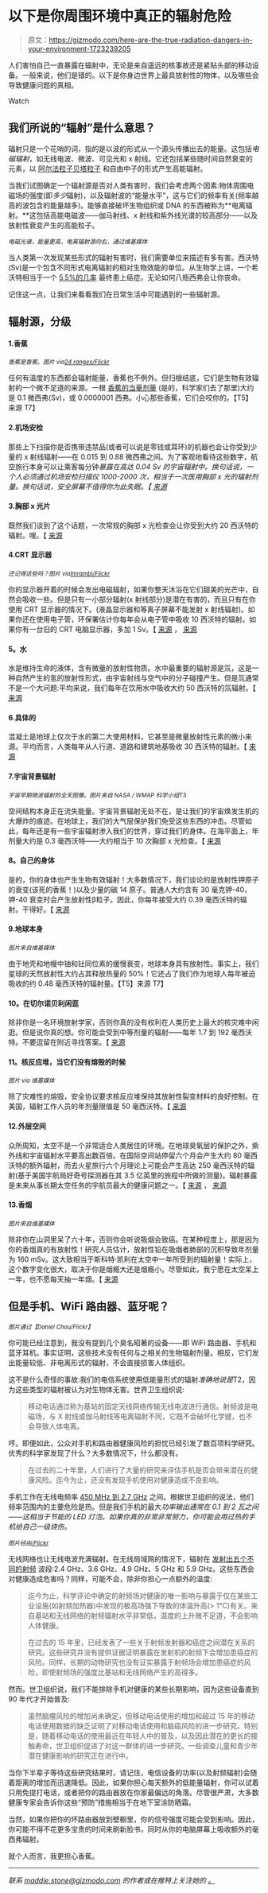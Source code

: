 # 以下是你周围环境中真正的辐射危险

> 原文：<https://gizmodo.com/here-are-the-true-radiation-dangers-in-your-environment-1723239205>

人们害怕自己一直暴露在辐射中，无论是来自遥远的核事故还是紧贴头部的移动设备。一般来说，他们是错的。以下是你身边世界上最具放射性的物体，以及哪些会导致健康问题的真相。

Watch

## 我们所说的“辐射”是什么意思？

辐射只是一个花哨的词，指的是以波的形式从一个源头传播出去的能量。这包括*电磁辐射*，如无线电波、微波、可见光和 x 射线。它还包括某些随时间自然衰变的元素，以 [阿尔法粒子](http://www.epa.gov/radiation/understand/alpha.html)[贝塔粒子](http://www.epa.gov/radiation/understand/beta.html) 和自由中子的形式产生高能辐射。

当我们试图确定一个辐射源是否对人类有害时，我们会考虑两个因素:物体周围电磁场的强度(即*多少*辐射)，以及辐射波的“能量水平”，这与它们的频率有关(频率越高的波包含的能量越多)。能够直接破坏生物组织或 DNA 的东西被称为**电离辐射。**这包括高能电磁波——伽马射线、x 射线和紫外线光谱的较高部分——以及放射性衰变产生的高能粒子。

<small>*电磁光谱，能量更高，电离辐射源向右，通过维基媒体*</small>

当人类第一次发现某些形式的辐射有害时，我们需要单位来描述有多有害。西沃特(Sv)是一个包含不同形式电离辐射的相对生物效能的单位。从生物学上讲，一个希沃特相当于一个 [5.5%的几率](http://www.icrp.org/publication.asp?id=ICRP%20Publication%20103) 最终患上癌症。无论如何八瓶西弗会让你丧命。

记住这一点，让我们来看看我们在日常生活中可能遇到的一些辐射源。

## 辐射源，分级

#### 1.香蕉

<small>*香蕉是香蕉。图片 via*</small>[<small>*24 ranges/Flickr*</small>](https://www.flickr.com/photos/24oranges/6612824761/in/photolist-b5msq2-2mmLP-r8N2KT-rpQDNM-6F6SF1-9zPHvt-6UdiZ7-pDqKkQ-8Pi7Qw-P5Gxr-dYQqDQ-7suHxC-89d7DC-XhYp4-vRGJR6-8dVmYw-8MnaNA-f5e9fy-6F2HWB-4vx9v1-8Pr9Qq-2Upbxg-byscoF-pY9iap-aafX4Y-cPMAQ-a3civh-vg3TrN-vtY3wC-7sqKhV-992obA-uQ9gyM-4xfhdy-9hdcY8-wfrLTm-5cfWii-89HLLg-9T7Re4-5GYAWd-2HjbKr-wVRAr-4rtvbd-9B8Nth-7tFwa5-oDVrgk-dENA9-4tgBen-bw3QCG-o3Yq5Y-83fFRv)

任何有温度的东西都会辐射能量，香蕉也不例外。但归根结底，它们是生物有效辐射的一个微不足道的来源。一根 [香蕉的当量剂量](http://health.phys.iit.edu/extended_archive/9503/msg00074.html) (是的，科学家们去了那里)大约是 0.1 微西弗(Sv)，或 0.0000001 西弗。小心那些香蕉，它们会咬你的。【T5】来源 T7】

#### 2.机场安检

那些上下扫描你是否携带违禁品(或者可以说是零钱或耳环)的机器也会让你受到少量的 x 射线辐射——在 0.015 到 0.88 微西弗之间。为了客观地看待这些数字，航空旅行本身可以让乘客每分钟*暴露在高达 0.04 Sv 的宇宙辐射中。换句话说，一个人必须通过机场安检扫描仪 1000-2000 次，相当于一次医用胸部 x 光的辐射剂量。换句话说，安全屏幕不值得你为此失眠。【 [来源](http://www.sciencedirect.com/science/article/pii/S1687850714000168)*

#### 3.胸部 x 光片

既然我们谈到了这个话题，一次常规的胸部 x 光检查会让你受到大约 20 西沃特的辐射。嗖。【 [来源](https://www.ncbi.nlm.nih.gov/pubmed/9166072)

#### 4.CRT 显示器

<small>*还记得这些吗？图片 via*</small>[<small>*Imrambi/Flickr*</small>](https://www.flickr.com/photos/imrambi/)

你的显示器开着的时候会发出电磁辐射，如果你整天沐浴在它们甜美的光芒中，自然会吸收一些。但是只有一小部分辐射(x 射线部分)是潜在有害的，而且只有在你使用 CRT 显示器的情况下。(液晶显示器和等离子屏幕不能发射 x 射线辐射)。如果你还在使用电子管，环保署估计你每年会从电子管中吸收 10 西沃特的辐射。如果你有一台旧的 CRT 电脑显示器，多加 1 Sv。【 [来源](http://www.epa.gov/radiation/understand/calculate.html) ， [来源](https://ehs.mit.edu/site/book/export/html/259)

#### **5。水**

水是维持生命的液体，含有微量的放射性物质。水中最重要的辐射源是氚，这是一种自然产生的氢的放射性形式，由宇宙射线与空气中的分子碰撞产生。但是氚通常不是一个大问题:平均来说，我们每年在饮用水中吸收大约 50 西沃特的氚辐射。【 [来源](http://www.nrc.gov/reading-rm/doc-collections/fact-sheets/tritium-radiation-fs.html)

#### 6.具体的

混凝土是地球上仅次于水的第二大使用材料，它甚至是微量放射性元素的微小来源。平均而言，人类每年从人行道、道路和建筑地基吸收 30 西沃特的辐射。【 [来源](http://umich.edu/~radinfo/introduction/risk.htm)

#### 7.宇宙背景辐射

<small>*宇宙早期微波辐射的全天图像。图片来自 NASA / WMAP 科学小组*T3</small>

空间结构本身正在流失能量。宇宙背景辐射无处不在，是让我们的宇宙焕发生机的大爆炸的痕迹。在地球上，我们的大气层保护我们免受这些东西的冲击。尽管如此，每年还是有一些宇宙辐射渗入我们的世界，穿过我们的身体。在海平面上，年剂量大约是 0.3 毫西沃特——大约相当于 10 次胸部 x 光检查。【 [来源](http://photojournal.jpl.nasa.gov/jpeg/PIA17601.jpg)

#### **8。自己的身体**

是的，你的身体也产生生物有效辐射！大多数情况下，我们谈论的是放射性钾原子的衰变(该死的香蕉！)以及少量的碳 14 原子。普通人大约含有 30 毫克钾-40，钾-40 衰变时会产生放射性β粒子。因此，你每年接受大约 0.39 毫西沃特的辐射。干得好。【 [来源](http://umich.edu/~radinfo/introduction/risk.htm)

#### 9.地球本身

<small>*图片来自维基媒体*</small>

由于地壳和地幔中铀和钍同位素的缓慢衰变，地球本身具有放射性。事实上，我们星球的天然放射性大约占其释放热量的 50%！它还占了我们作为地球人每年被迫吸收的约 0.48 毫西沃特的辐射量。【T5】来源 T7】

#### 10。在切尔诺贝利闲逛

除非你是一名环境放射学家，否则你真的没有权利在人类历史上最大的核灾难中闲逛。但是说你真的想。你可能会受到中等剂量的辐射——每年 1.7 到 192 毫西沃特。不要逗留在附近寻找答案。【 [来源](http://chernobylgallery.com/chernobyl-disaster/radiation-levels/)

#### **11。核反应堆，当它们没有熔毁的时候**

<small>*图片 via 维基媒体*</small>

除了灾难性的熔毁，安全协议要求核反应堆保持其放射性裂变材料的良好控制。在美国，辐射工作人员的年剂量限值是 50 毫西沃特。【 [来源](http://www.nrc.gov/about-nrc/radiation/health-effects/info.html#dose)

#### 12.外层空间

众所周知，太空不是一个非常适合人类居住的环境。在地球臭氧层的保护之外，紫外线和宇宙辐射水平要高出数百倍。在国际空间站停留六个月会产生大约 80 毫西沃特的额外辐射，而去火星旅行六个月理论上可能会产生高达 250 毫西沃特的辐射(基于美国宇航局好奇号探测器在其 3.5 亿英里的旅程中所做的测量)。辐射暴露是未来从事长期太空任务的宇航员最大的健康问题之一。【 [来源](http://photojournal.jpl.nasa.gov/jpeg/PIA17601.jpg) ， [来源](http://www.sciencemag.org/content/340/6136/1031)

#### 13.香烟

<small>*图片来自维基媒体*</small>

除非你在山洞里呆了六十年，否则你会听说吸烟会致癌。在某种程度上，那是因为你的香烟真的有放射性！研究人员估计，放射性铅在吸烟者肺部的沉积导致年剂量为 160 mSv。这大致相当于斯科特·凯利在太空中一年所受到的辐射量！实际上，这个数字变化很大，取决于你是烟瘾大还是烟瘾小。尽管如此，我宁愿在太空呆上一年，也不愿每天抽一年烟。【 [来源](http://www.ncrponline.org/Learn_More/Did_You_Know_95.html)

## 但是手机、WiFi 路由器、蓝牙呢？

<small>*图片通过*</small><small>*【Daniel Chou/Flickr】*</small>

你可能已经注意到，我没有提到几个臭名昭著的设备——即 WiFi 路由器、手机和蓝牙耳机。事实证明，这些技术没有任何与之相关的生物辐射剂量。相反，它们发出能量较低、非电离形式的辐射，不会直接损害人体组织。

这不是什么奇怪的事故:我们的电信系统使用低能量形式的辐射*准确地说是*T2，因为这些类型的辐射被认为对生物体无害。世界卫生组织说:

> 移动电话通过称为基站的固定天线网络传输无线电波进行通信。射频波是电磁场，与 X 射线或伽马射线等电离辐射不同，它既不会破坏化学键，也不会导致人体电离。

哼。即便如此，公众对手机和路由器健康风险的担忧已经引发了数百项科学研究。优秀的科学家发现了什么？大多数情况下，什么都没有。

> 在过去的二十年里，人们进行了大量的研究来评估手机是否会带来潜在的健康风险。迄今为止，还没有发现手机使用对健康造成不良影响。

手机工作在无线电频率 [450 MHz 到 2.7 GHz](http://www.who.int/mediacentre/factsheets/fs193/en/) 之间。根据世卫组织的说法，他们频率范围内的主要危险是热。但是我们手机的最大*功率输出通常在 0.1 到 2 瓦之间——这相当于节能的 LED 灯泡。如果你真的非常非常努力，你可能会用过热的手机给自己一级烧伤。*

<small>*图片经由*</small>[<small>*/Flickr*</small>](https://www.flickr.com/photos/andybutkaj/)

无线网络也让无线电波充满辐射。在无线局域网的情况下，辐射在 [发射出五个不同的射频](http://standards.ieee.org/about/get/802/802.11.html) 波段:2.4 GHz、3.6 GHz、4.9 GHz、5 GHz 和 5.9 GHz。这些东西会对健康造成危害吗？同样，可能不会，除非你担心一点额外的温度:

> 迄今为止，科学评论中确定的射频场对健康的唯一影响与暴露于仅在某些工业设施(如射频加热器)中发现的极高场强下导致的体温升高(> 1°C)有关。来自基站和无线网络的射频辐射水平非常低，温度的上升微不足道，不会影响人体健康。
> 
> 在过去的 15 年里，已经发表了一些关于射频发射器和癌症之间潜在关系的研究。这些研究并没有提供证据证明暴露在发射机的射频下会增加患癌症的风险。同样，长期的动物研究也没有证实暴露于射频场会增加患癌症的风险，即使射频场的强度比基站和无线网络产生的高得多。

然而。世卫组织说，我们不能排除手机对健康的某些长期影响，因为这些设备直到 90 年代才开始普及:

> 虽然脑瘤风险的增加尚未确定，但移动电话使用的增加和超过 15 年的移动电话使用数据的缺乏证明了对移动电话使用和脑癌风险的进一步研究。特别是，随着移动电话的使用最近在年轻人中的普及，以及因此潜在的更长的接触寿命，世卫组织促进了对这一群体的进一步研究。一些调查儿童和青少年潜在健康影响的研究正在进行中。

当你下半辈子等待这些研究结果时，请记住，电信设备的功率(以及射频辐射)会随着距离的增加而迅速降低。因此，如果你担心每天额外的低能量辐射，你可以试着只用免提打电话，或者把你的路由器放在你家最偏远的角落。尽管很严肃，大多数健康专家会告诉你这些“预防”措施相当于在地下室涂防晒霜。

当然，如果你把你的坏路由器放到壁橱里，你的信号强度可能会受到影响。因此，你可能不得不花更多宝贵的时间来刷新脸书，同时从你的电脑屏幕上吸收额外的毫西弗辐射。

就个人而言，我更担心香蕉。

* * *

*联系 maddie.stone@gizmodo.com 的作者或在推特上关注她的* [*。*](http://twitter.com/themadstone)